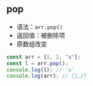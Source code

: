 ## pop

- 语法：`arr.pop()`
- 返回值：被删除项
- 原数组改变

```js
const arr = [1, 2, "a"];
const l = arr.pop();
console.log(l); // 'a'
console.log(arr); // [1,2]
```
